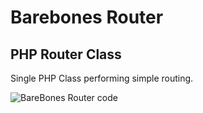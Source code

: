 
# Barebones Router

## PHP Router Class

Single PHP Class performing simple routing.


![BareBones Router code](/imgs/BareBonesRouter.jpg)